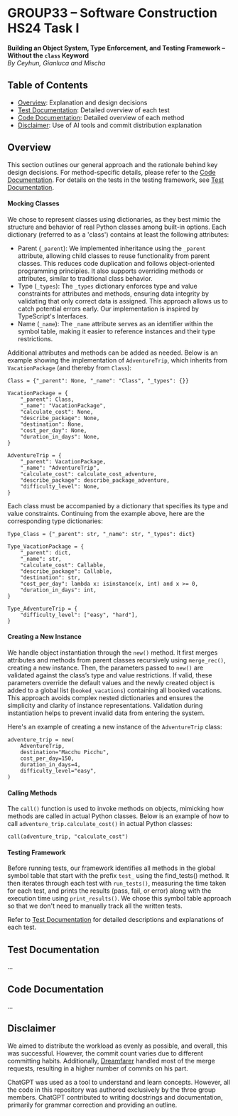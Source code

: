 # GROUP33 – Software Construction HS24 Task I
**Building an Object System, Type Enforcement, and Testing Framework – Without the `class` Keyword**\
*By Ceyhun, Gianluca and Mischa*

## Table of Contents
- [Overview](#overview): Explanation and design decisions
- [Test Documentation](#test-documentation): Detailed overview of each test
- [Code Documentation](#code-documentation): Detailed overview of each method
- [Disclaimer](#disclaimer): Use of AI tools and commit distribution explanation

## Overview
This section outlines our general approach and the rationale behind key design decisions. For method-specific details, please refer to the [Code Documentation](#code-documentation). For details on the tests in the testing framework, see [Test Documentation](#test-documentation).

#### Mocking Classes
We chose to represent classes using dictionaries, as they best mimic the structure and behavior of real Python classes among built-in options. Each dictionary (referred to as a 'class') contains at least the following attributes:
* Parent (`_parent`): We implemented inheritance using the `_parent` attribute, allowing child classes to reuse functionality from parent classes. This reduces code duplication and follows object-oriented programming principles. It also supports overriding methods or attributes, similar to traditional class behavior.
* Type (`_types`): The `_types` dictionary enforces type and value constraints for attributes and methods, ensuring data integrity by validating that only correct data is assigned. This approach allows us to catch potential errors early. Our implementation is inspired by TypeScript's Interfaces.
* Name (`_name`): The `_name` attribute serves as an identifier within the symbol table, making it easier to reference instances and their type restrictions.

Additional attributes and methods can be added as needed. Below is an example showing the implementation of `AdventureTrip`, which inherits from `VacationPackage` (and thereby from `Class`):
```
Class = {"_parent": None, "_name": "Class", "_types": {}}
```
```
VacationPackage = {
    "_parent": Class,
    "_name": "VacationPackage",
    "calculate_cost": None,
    "describe_package": None,
    "destination": None,
    "cost_per_day": None,
    "duration_in_days": None,
}
```
```
AdventureTrip = {
    "_parent": VacationPackage,
    "_name": "AdventureTrip",
    "calculate_cost": calculate_cost_adventure,
    "describe_package": describe_package_adventure,
    "difficulty_level": None,
}
```
Each class must be accompanied by a dictionary that specifies its type and value constraints. Continuing from the example above, here are the corresponding type dictionaries:
```
Type_Class = {"_parent": str, "_name": str, "_types": dict}
```
```
Type_VacationPackage = {
    "_parent": dict,
    "_name": str,
    "calculate_cost": Callable,
    "describe_package": Callable,
    "destination": str,
    "cost_per_day": lambda x: isinstance(x, int) and x >= 0,
    "duration_in_days": int,
}
```
```
Type_AdventureTrip = {
    "difficulty_level": ["easy", "hard"],
}
```

#### Creating a New Instance
We handle object instantiation through the `new()` method. It first merges attributes and methods from parent classes recursively using `merge_rec()`, creating a new instance. Then, the parameters passed to `new()` are validated against the class’s type and value restrictions. If valid, these parameters override the default values and the newly created object is added to a global list (`booked_vacations`) containing all booked vacations. This approach avoids complex nested dictionaries and ensures the simplicity and clarity of instance representations. Validation during instantiation helps to prevent invalid data from entering the system.

Here's an example of creating a new instance of the `AdventureTrip` class:

```
adventure_trip = new(
    AdventureTrip,
    destination="Macchu Picchu",
    cost_per_day=150,
    duration_in_days=4,
    difficulty_level="easy",
)
```

#### Calling Methods
The `call()` function is used to invoke methods on objects, mimicking how methods are called in actual Python classes. Below is an example of how to call `adventure_trip.calculate_cost()` in actual Python classes:
```
call(adventure_trip, "calculate_cost")
```

#### Testing Framework
Before running tests, our framework identifies all methods in the global symbol table that start with the prefix `test_` using the find_tests() method. It then iterates through each test with `run_tests()`, measuring the time taken for each test, and prints the results (pass, fail, or error) along with the execution time using `print_results()`. We chose this symbol table approach so that we don't need to manually track all the written tests.

Refer to [Test Documentation](#test-documentation) for detailed descriptions and explanations of each test.

## Test Documentation
...

## Code Documentation
...

## Disclaimer
We aimed to distribute the workload as evenly as possible, and overall, this was successful. However, the commit count varies due to different committing habits. Additionally, [Dreamfarer](https://gitlab.uzh.ch/Dreamfarer) handled most of the merge requests, resulting in a higher number of commits on his part.

ChatGPT was used as a tool to understand and learn concepts. However, all the code in this repository was authored exclusively by the three group members. ChatGPT contributed to writing docstrings and documentation, primarily for grammar correction and providing an outline.